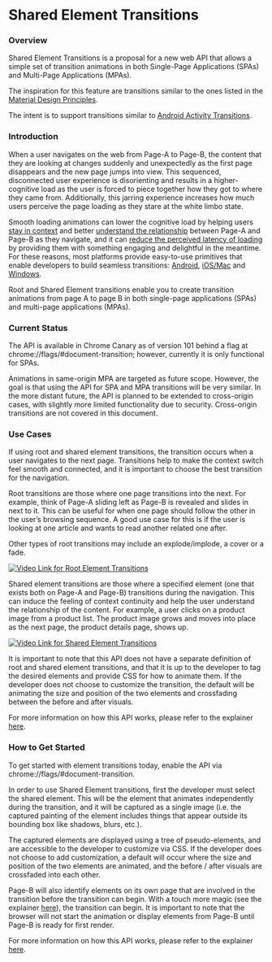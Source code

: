 # Shared Element Transitions

### Overview

Shared Element Transitions is a proposal for a new web API that allows a
simple set of transition animations in both Single-Page Applications (SPAs) and
Multi-Page Applications (MPAs).

The inspiration for this feature are transitions similar to the ones listed in
the [Material Design Principles](https://material.io/design/motion/the-motion-system.html).

The intent is to support transitions similar to
[Android Activity Transitions](https://developer.android.com/training/transitions/start-activity).

### Introduction

When a user navigates on the web from Page-A to Page-B,  the content that they are looking at changes suddenly and unexpectedly as the first page disappears and the new page jumps into view. This sequenced, disconnected user experience is disorienting and results in a higher-cognitive load as the user is forced to piece together how they got to where they came from. Additionally, this jarring experience increases how much users perceive the page loading as they stare at the white limbo state.

Smooth loading animations can lower the cognitive load by helping users [stay in context](https://www.smashingmagazine.com/2013/10/smart-transitions-in-user-experience-design/) and better [understand the relationship](https://material.io/blog/motion-research-container-transform#:~:text=transforming%20one%20element%20into%20another%20to%20reinforce%20the%20relationship%20of%20the%20two%20elements) between Page-A and Page-B as they navigate, and it can [reduce the perceived latency of loading](https://wp-rocket.me/blog/perceived-performance-need-optimize/#:~:text=1.%20Use%20activity%20and%20progress%20indicators) by providing them with something engaging and delightful in the meantime. For these reasons, most platforms provide easy-to-use primitives that enable developers to build seamless transitions: [Android](https://developer.android.com/training/transitions/start-activity), [iOS/Mac](https://developer.apple.com/documentation/uikit/uimodaltransitionstyle) and [Windows](https://docs.microsoft.com/en-us/windows/apps/design/motion/page-transitions).

Root and Shared Element transitions enable you to create transition animations from page A to page B in both single-page applications (SPAs) and multi-page applications (MPAs). 


### Current Status

The API is available in Chrome Canary as of version 101 behind a flag at chrome://flags/#document-transition; however, currently it is only functional for SPAs. 

Animations in same-origin MPA are targeted as future scope. However, the goal is that using the API for SPA and MPA transitions will be very similar. In the more distant future, the API is planned to be extended to cross-origin cases, with slightly more limited functionality due to security. Cross-origin transitions are not covered in this document. 

### Use Cases 

If using root and shared element transitions, the transition occurs when a user navigates to the next page. Transitions help to make the context switch feel smooth and connected, and it is important to choose the best transition for the navigation. 

Root transitions are those where one page transitions into the next. For example, think of Page-A sliding left as Page-B is revealed and slides in next to it. This can be useful for when one page should follow the other in the user’s browsing sequence. A good use case for this is if the user is looking at one article and wants to read another related one after. 

Other types of root transitions may include an explode/implode, a cover or a fade. 

[![Video Link for Root Element Transitions](https://img.youtube.com/vi/0a_cOCatKXM/0.jpg)](https://www.youtube.com/watch?v=0a_cOCatKXM)

Shared element transitions are those where a specified element (one that exists both on Page-A and Page-B) transitions during the navigation. This can induce the feeling of context continuity and help the user understand the relationship of the content. For example, a user clicks on a product image from a product list. The product image grows and moves into place as the next page, the product details page, shows up. 

[![Video Link for Shared Element Transitions](https://img.youtube.com/vi/K7oVrXlVsgE/0.jpg)](https://www.youtube.com/watch?v=K7oVrXlVsgE)

It is important to note that this API does not have a separate definition of root and shared element transitions, and that it is up to the developer to tag the desired elements and provide CSS for how to animate them. If the developer does not choose to customize the transition, the default will be animating the size and position of the two elements and crossfading between the before and after visuals. 

For more information on how this API works, please refer to the explainer [here](https://github.com/WICG/shared-element-transitions/blob/main/explainer.md). 

### How to Get Started 

To get started with element transitions today, enable the API via chrome://flags/#document-transition.

In order to use Shared Element transitions, first the developer must select the shared element. This will be the element that animates independently during the transition, and it will be captured as a single image (i.e. the captured painting of the element includes things that appear outside its bounding box like shadows, blurs, etc.). 

The captured elements are displayed using a tree of pseudo-elements, and are accessible to the developer to customize via CSS. If the developer does not choose to add customization, a default will occur where the size and position of the two elements are animated, and the before / after visuals are crossfaded into each other. 

Page-B will also identify elements on its own page that are involved in the transition before the transition can begin. With a touch more magic (see the explainer [here](https://github.com/WICG/shared-element-transitions/blob/main/explainer.md)), the transition can begin. It is important to note that the browser will not start the animation or display elements from Page-B until Page-B is ready for first render. 

For more information on how this API works, please refer to the explainer [here](https://github.com/WICG/shared-element-transitions/blob/main/explainer.md). 
